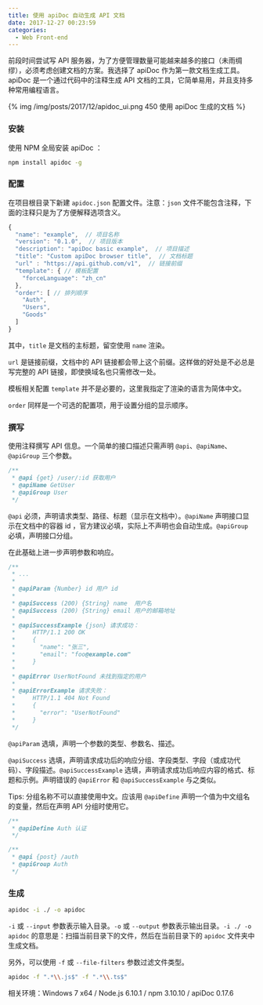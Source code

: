 ```yaml
---
title: 使用 apiDoc 自动生成 API 文档
date: 2017-12-27 00:23:59
categories:
  - Web Front-end
---
```


前段时间尝试写 API 服务器，为了方便管理数量可能越来越多的接口（未雨绸缪），必须考虑创建文档的方案。我选择了 apiDoc 作为第一款文档生成工具。apiDoc 是一个通过代码中的注释生成 API 文档的工具，它简单易用，并且支持多种常用编程语言。

<!-- more -->

{% img /img/posts/2017/12/apidoc_ui.png 450 使用 apiDoc 生成的文档 %}

### 安装

使用 NPM 全局安装 apiDoc ：

``` sh
npm install apidoc -g
```

### 配置

在项目根目录下新建 `apidoc.json` 配置文件。注意：`json` 文件不能包含注释，下面的注释只是为了方便解释选项含义。

``` js
{
  "name": "example",  // 项目名称
  "version": "0.1.0",  // 项目版本
  "description": "apiDoc basic example",  // 项目描述
  "title": "Custom apiDoc browser title",  // 文档标题
  "url" : "https://api.github.com/v1",  // 链接前缀
  "template": { // 模板配置
    "forceLanguage": "zh_cn"
  },
  "order": [ // 排列顺序
    "Auth",
    "Users",
    "Goods"
  ]
}
```

其中，`title` 是文档的主标题，留空使用 `name` 渲染。

`url` 是链接前缀，文档中的 API 链接都会带上这个前缀。这样做的好处是不必总是写完整的 API 链接，即使换域名也只需修改一处。

模板相关配置 `template` 并不是必要的，这里我指定了渲染的语言为简体中文。

`order` 同样是一个可选的配置项，用于设置分组的显示顺序。

### 撰写

使用注释撰写 API 信息。一个简单的接口描述只需声明 `@api`、`@apiName`、`@apiGroup` 三个参数。

``` php
/**
 * @api {get} /user/:id 获取用户
 * @apiName GetUser
 * @apiGroup User
 */
```

`@api` 必须，声明请求类型、路径、标题（显示在文档中）。`@apiName` 声明接口显示在文档中的容器 id ，官方建议必填，实际上不声明也会自动生成。`@apiGroup` 必填，声明接口分组。

在此基础上进一步声明参数和响应。

``` php
/**
 * ...
 *
 * @apiParam {Number} id 用户 id
 *
 * @apiSuccess (200) {String} name  用户名
 * @apiSuccess (200) {String} email 用户的邮箱地址
 *
 * @apiSuccessExample {json} 请求成功：
 *     HTTP/1.1 200 OK
 *     {
 *       "name": "张三",
 *       "email": "foo@example.com"
 *     }
 *
 * @apiError UserNotFound 未找到指定的用户
 *
 * @apiErrorExample 请求失败：
 *     HTTP/1.1 404 Not Found
 *     {
 *       "error": "UserNotFound"
 *     }
 */
```

`@apiParam` 选填，声明一个参数的类型、参数名、描述。

`@apiSuccess` 选填，声明请求成功后的响应分组、字段类型、字段（或成功代码）、字段描述。`@apiSuccessExample` 选填，声明请求成功后响应内容的格式、标题和示例。声明错误的 `@apiError` 和 `@apiSuccessExample` 与之类似。

Tips: 分组名称不可以直接使用中文。应该用 `@apiDefine` 声明一个值为中文组名的变量，然后在声明 API 分组时使用它。

``` php
/**
 * @apiDefine Auth 认证
 */

/**
 * @api {post} /auth
 * @apiGroup Auth
 */
```

### 生成

``` sh
apidoc -i ./ -o apidoc
```

`-i` 或 `--input` 参数表示输入目录。`-o` 或 `--output` 参数表示输出目录。`-i ./ -o apidoc` 的意思是：扫描当前目录下的文件，然后在当前目录下的 `apidoc` 文件夹中生成文档。

另外，可以使用 `-f` 或 `--file-filters` 参数过滤文件类型。

``` sh
apidoc -f ".*\\.js$" -f ".*\\.ts$"
```

相关环境：Windows 7 x64 / Node.js 6.10.1 / npm 3.10.10 / apiDoc 0.17.6